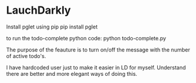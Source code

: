 # LauchDarkly

Install pglet using pip
pip install pglet

to run the todo-complete python code:
python todo-complete.py 

The purpose of the feauture is to turn on/off the message with the number of active todo's. 

I have hardcoded user just to make it easier in LD for myself. Understand there are better and more elegant ways of doing this.
